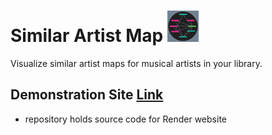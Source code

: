 # Similar Artist Map <img src="https://raw.githubusercontent.com/NBPub/SimilarArtistMap/main/assets/favicon.ico" title="Similar Artist Map">

Visualize similar artist maps for musical artists in your library.


 
 ## Demonstration Site [Link]()
 
 - repository holds source code for Render website